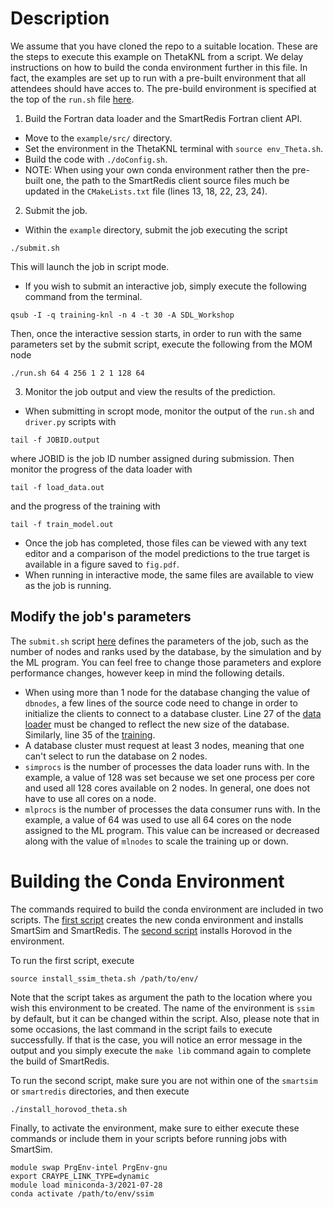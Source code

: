 # Description

We assume that you have cloned the repo to a suitable location. These are the steps to execute this example on ThetaKNL from a script. We delay instructions on how to build the conda environment further in this file. In fact, the examples are set up to run with a pre-built environment that all attendees should have acces to.
The pre-build environment is specified at the top of the `run.sh` file [here](example/run.sh).

1. Build the Fortran data loader and the SmartRedis Fortran client API.
- Move to the `example/src/` directory.
- Set the environment in the ThetaKNL terminal with `source env_Theta.sh`.
- Build the code with `./doConfig.sh`.
- NOTE: When using your own conda environment rather then the pre-built one, the path to the SmartRedis client source files much be updated in the `CMakeLists.txt` file (lines 13, 18, 22, 23, 24).  

2. Submit the job.
- Within the `example` directory, submit the job executing the script 
```
./submit.sh
```
This will launch the job in script mode.
- If you wish to submit an interactive job, simply execute the following command from the terminal.
```
qsub -I -q training-knl -n 4 -t 30 -A SDL_Workshop
```
Then, once the interactive session starts, in order to run with the same parameters set by the submit script, execute the following from the MOM node
```
./run.sh 64 4 256 1 2 1 128 64
```

3. Monitor the job output and view the results of the prediction.
- When submitting in scropt mode, monitor the output of the `run.sh` and `driver.py` scripts with
```
tail -f JOBID.output
```
where JOBID is the job ID number assigned during submission. Then monitor the progress of the data loader with
```
tail -f load_data.out
```
and the progress of the training with
```
tail -f train_model.out
```
- Once the job has completed, those files can be viewed with any text editor and a comparison of the model predictions to the true target is available in a figure saved to `fig.pdf`.
- When running in interactive mode, the same files are available to view as the job is running.

## Modify the job's parameters
The `submit.sh` script [here](example/submit.sh) defines the parameters of the job, such as the number of nodes and ranks used by the database, by the simulation and by the ML program. You can feel free to change those parameters and explore performance changes, however keep in mind the following details.
- When using more than 1 node for the database changing the value of `dbnodes`, a few lines of the source code need to change in order to initialize the clients to connect to a database cluster. Line 27 of the [data loader](example/src/load_data.f) must be changed to reflect the new size of the database. Similarly, line 35 of the [training](example/src/trainPar.py).
- A database cluster must request at least 3 nodes, meaning that one can't select to run the database on 2 nodes.
- `simprocs` is the number of processes the data loader runs with. In the example, a value of 128 was set because we set one process per core and used all 128 cores available on 2 nodes. In general, one does not have to use all cores on a node.
- `mlprocs` is the number of processes the data consumer runs with. In the example, a value of 64 was used to use all 64 cores on the node assigned to the ML program. This value can be increased or decreased along with the value of `mlnodes` to scale the training up or down.



# Building the Conda Environment

The commands required to build the conda environment are included in two scripts. The [first script](install_ssim_theta.sh) creates the new conda environment and installs SmartSim and SmartRedis. The [second script](install_horovod_theta.sh) installs Horovod in the environment.

To run the first script, execute
```
source install_ssim_theta.sh /path/to/env/
```
Note that the script takes as argument the path to the location where you wish this environment to be created. The name of the environment is `ssim` by default, but it can be changed within the script.
Also, please note that in some occasions, the last command in the script fails to execute successfully. If that is the case, you will notice an error message in the output and you simply execute the `make lib` command again to complete the build of SmartRedis.

To run the second script, make sure you are not within one of the `smartsim` or `smartredis` directories, and then execute
```
./install_horovod_theta.sh
```

Finally, to activate the environment, make sure to either execute these commands or include them in your scripts before running jobs with SmartSim.
```
module swap PrgEnv-intel PrgEnv-gnu
export CRAYPE_LINK_TYPE=dynamic
module load miniconda-3/2021-07-28
conda activate /path/to/env/ssim
```
